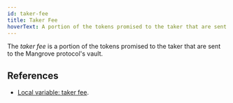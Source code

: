 ```yaml
---
id: taker-fee
title: Taker Fee
hoverText: A portion of the tokens promised to the taker that are sent to the Mangrove protocol's vault.
---
```


The _taker fee_ is a portion of the tokens promised to the taker that are sent to the Mangrove protocol's vault.

## References
* [Local variable: taker fee](../contracts/technical-references/governance-parameters/local-variables.md#taker-fees).